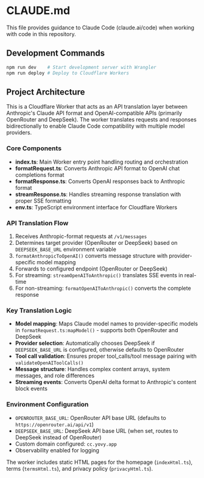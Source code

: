 # CLAUDE.md

This file provides guidance to Claude Code (claude.ai/code) when working with code in this repository.

## Development Commands

```bash
npm run dev    # Start development server with Wrangler
npm run deploy # Deploy to Cloudflare Workers
```

## Project Architecture

This is a Cloudflare Worker that acts as an API translation layer between Anthropic's Claude API format and OpenAI-compatible APIs (primarily OpenRouter and DeepSeek). The worker translates requests and responses bidirectionally to enable Claude Code compatibility with multiple model providers.

### Core Components

- **index.ts**: Main Worker entry point handling routing and orchestration
- **formatRequest.ts**: Converts Anthropic API format to OpenAI chat completions format
- **formatResponse.ts**: Converts OpenAI responses back to Anthropic format  
- **streamResponse.ts**: Handles streaming response translation with proper SSE formatting
- **env.ts**: TypeScript environment interface for Cloudflare Workers

### API Translation Flow

1. Receives Anthropic-format requests at `/v1/messages`
2. Determines target provider (OpenRouter or DeepSeek) based on `DEEPSEEK_BASE_URL` environment variable
3. `formatAnthropicToOpenAI()` converts message structure with provider-specific model mapping
4. Forwards to configured endpoint (OpenRouter or DeepSeek)
5. For streaming: `streamOpenAIToAnthropic()` translates SSE events in real-time
6. For non-streaming: `formatOpenAIToAnthropic()` converts the complete response

### Key Translation Logic

- **Model mapping**: Maps Claude model names to provider-specific models in `formatRequest.ts:mapModel()` - supports both OpenRouter and DeepSeek
- **Provider selection**: Automatically chooses DeepSeek if `DEEPSEEK_BASE_URL` is configured, otherwise defaults to OpenRouter
- **Tool call validation**: Ensures proper tool_calls/tool message pairing with `validateOpenAIToolCalls()`
- **Message structure**: Handles complex content arrays, system messages, and role differences
- **Streaming events**: Converts OpenAI delta format to Anthropic's content block events

### Environment Configuration

- `OPENROUTER_BASE_URL`: OpenRouter API base URL (defaults to `https://openrouter.ai/api/v1`)
- `DEEPSEEK_BASE_URL`: DeepSeek API base URL (when set, routes to DeepSeek instead of OpenRouter)
- Custom domain configured: `cc.yovy.app`
- Observability enabled for logging

The worker includes static HTML pages for the homepage (`indexHtml.ts`), terms (`termsHtml.ts`), and privacy policy (`privacyHtml.ts`).
